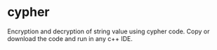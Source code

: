 # cypher
Encryption and decryption of string value using cypher code.
Copy or download the code and run in any c++ IDE.
